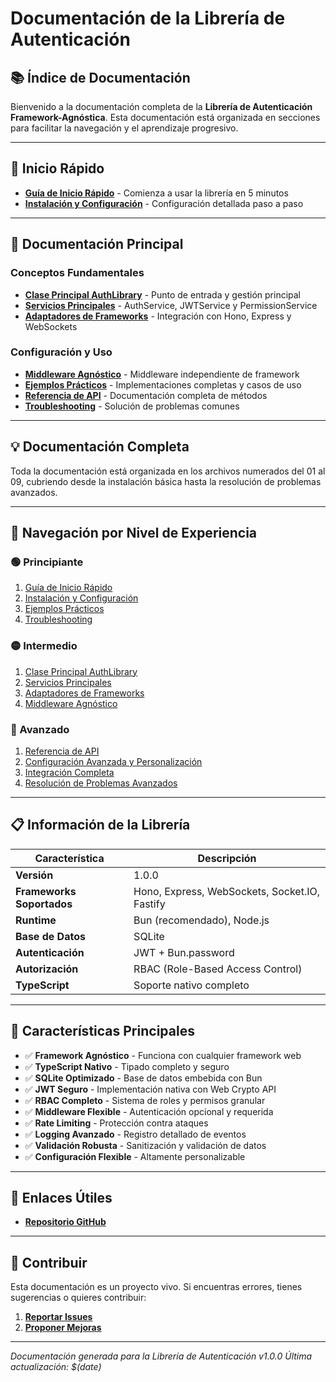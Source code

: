 # Documentación de la Librería de Autenticación

## 📚 Índice de Documentación

Bienvenido a la documentación completa de la **Librería de Autenticación Framework-Agnóstica**. Esta documentación está organizada en secciones para facilitar la navegación y el aprendizaje progresivo.

---

## 🚀 Inicio Rápido

- **[Guía de Inicio Rápido](./01-quick-start.md)** - Comienza a usar la librería en 5 minutos
- **[Instalación y Configuración](./02-installation-config.md)** - Configuración detallada paso a paso

---

## 📖 Documentación Principal

### Conceptos Fundamentales
- **[Clase Principal AuthLibrary](./03-auth-library.md)** - Punto de entrada y gestión principal
- **[Servicios Principales](./04-services.md)** - AuthService, JWTService y PermissionService
- **[Adaptadores de Frameworks](./05-framework-adapters.md)** - Integración con Hono, Express y WebSockets

### Configuración y Uso
- **[Middleware Agnóstico](./06-middleware.md)** - Middleware independiente de framework
- **[Ejemplos Prácticos](./07-examples.md)** - Implementaciones completas y casos de uso
- **[Referencia de API](./08-api-reference.md)** - Documentación completa de métodos
- **[Troubleshooting](./09-troubleshooting.md)** - Solución de problemas comunes

---

## 💡 Documentación Completa

Toda la documentación está organizada en los archivos numerados del 01 al 09, cubriendo desde la instalación básica hasta la resolución de problemas avanzados.

---

## 🎯 Navegación por Nivel de Experiencia

### 🟢 Principiante
1. [Guía de Inicio Rápido](./01-quick-start.md)
2. [Instalación y Configuración](./02-installation-config.md)
3. [Ejemplos Prácticos](./07-examples.md)
4. [Troubleshooting](./09-troubleshooting.md)

### 🟡 Intermedio
1. [Clase Principal AuthLibrary](./03-auth-library.md)
2. [Servicios Principales](./04-services.md)
3. [Adaptadores de Frameworks](./05-framework-adapters.md)
4. [Middleware Agnóstico](./06-middleware.md)

### 🔴 Avanzado
1. [Referencia de API](./08-api-reference.md)
2. [Configuración Avanzada y Personalización](./03-auth-library.md)
3. [Integración Completa](./05-framework-adapters.md)
4. [Resolución de Problemas Avanzados](./09-troubleshooting.md)

---

## 📋 Información de la Librería

| Característica | Descripción |
|----------------|-------------|
| **Versión** | 1.0.0 |
| **Frameworks Soportados** | Hono, Express, WebSockets, Socket.IO, Fastify |
| **Runtime** | Bun (recomendado), Node.js |
| **Base de Datos** | SQLite |
| **Autenticación** | JWT + Bun.password |
| **Autorización** | RBAC (Role-Based Access Control) |
| **TypeScript** | Soporte nativo completo |

---

## 🌟 Características Principales

- ✅ **Framework Agnóstico** - Funciona con cualquier framework web
- ✅ **TypeScript Nativo** - Tipado completo y seguro
- ✅ **SQLite Optimizado** - Base de datos embebida con Bun
- ✅ **JWT Seguro** - Implementación nativa con Web Crypto API
- ✅ **RBAC Completo** - Sistema de roles y permisos granular
- ✅ **Middleware Flexible** - Autenticación opcional y requerida
- ✅ **Rate Limiting** - Protección contra ataques
- ✅ **Logging Avanzado** - Registro detallado de eventos
- ✅ **Validación Robusta** - Sanitización y validación de datos
- ✅ **Configuración Flexible** - Altamente personalizable

---

## 🔗 Enlaces Útiles

- **[Repositorio GitHub](https://github.com/open-bauth/framework-agnostic-auth)**

---

## 📝 Contribuir

Esta documentación es un proyecto vivo. Si encuentras errores, tienes sugerencias o quieres contribuir:

1. **[Reportar Issues](https://github.com/open-bauth/docs/issues)**
2. **[Proponer Mejoras](https://github.com/open-bauth/docs/pulls)**

---

*Documentación generada para la Librería de Autenticación v1.0.0*
*Última actualización: $(date)*
